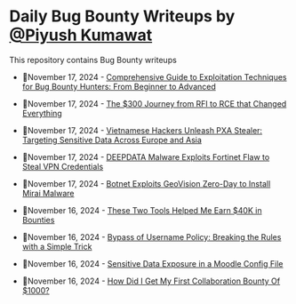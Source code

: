 # Daily Bug Bounty Writeups by [@Piyush Kumawat](https://twitter.com/piyush_supiy) 
This repository contains Bug Bounty writeups

<!-- BLOG-POST-LIST:START -->
 - 💯November 17, 2024 - [Comprehensive Guide to Exploitation Techniques for Bug Bounty Hunters: From Beginner to Advanced](https://myselfakash20.medium.com/comprehensive-guide-to-exploitation-techniques-for-bug-bounty-hunters-from-beginner-to-advanced-b32001326b9e?source=rss------bug_bounty-5) 

 - 💯November 17, 2024 - [The $300 Journey from RFI to RCE that Changed Everything](https://medium.com/@dhabaleshward/the-300-journey-from-rfi-to-rce-that-changed-everything-2b4c00c05da0?source=rss------bug_bounty-5) 

 - 💯November 17, 2024 - [Vietnamese Hackers Unleash PXA Stealer: Targeting Sensitive Data Across Europe and Asia](https://medium.com/@wiretor/vietnamese-hackers-unleash-pxa-stealer-targeting-sensitive-data-across-europe-and-asia-2d0723c11ff1?source=rss------bug_bounty-5) 

 - 💯November 17, 2024 - [DEEPDATA Malware Exploits Fortinet Flaw to Steal VPN Credentials](https://medium.com/@wiretor/deepdata-malware-exploits-fortinet-flaw-to-steal-vpn-credentials-2605280c2e8c?source=rss------bug_bounty-5) 

 - 💯November 17, 2024 - [Botnet Exploits GeoVision Zero-Day to Install Mirai Malware](https://medium.com/@wiretor/botnet-exploits-geovision-zero-day-to-install-mirai-malware-98ce1622dc21?source=rss------bug_bounty-5) 

 - 💯November 16, 2024 - [These Two Tools Helped Me Earn $40K in Bounties](https://medium.com/@alwalxed/these-two-tools-helped-me-earn-40k-in-bounties-8c688b9deccd?source=rss------bug_bounty-5) 

 - 💯November 16, 2024 - [Bypass of Username Policy: Breaking the Rules with a Simple Trick](https://medium.com/@mrcix/bypass-of-username-policy-breaking-the-rules-with-a-simple-trick-fcf7ce97925c?source=rss------bug_bounty-5) 

 - 💯November 16, 2024 - [Sensitive Data Exposure in a Moodle Config File](https://medium.com/@mrcix/sensitive-data-exposure-in-a-moodle-config-file-648ca3d54676?source=rss------bug_bounty-5) 

 - 💯November 16, 2024 - [How Did I Get My First Collaboration Bounty Of $1000?](https://cybersecuritywriteups.com/how-did-i-get-my-first-collaboration-bounty-of-1000-dc64ec02a6c7?source=rss------bug_bounty-5) 
<!-- BLOG-POST-LIST:END -->
